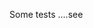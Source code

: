 

Some tests ....see

<!-- MARKDOWN-AUTO-DOCS:START (CODE:src=./main.go) -->
<!-- MARKDOWN-AUTO-DOCS:END -->
